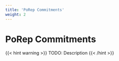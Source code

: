 ```yaml
---
title: 'PoRep Commitments'
weight: 2
---
```


# PoRep Commitments

{{< hint warning >}}
TODO: Description
{{< /hint >}}
